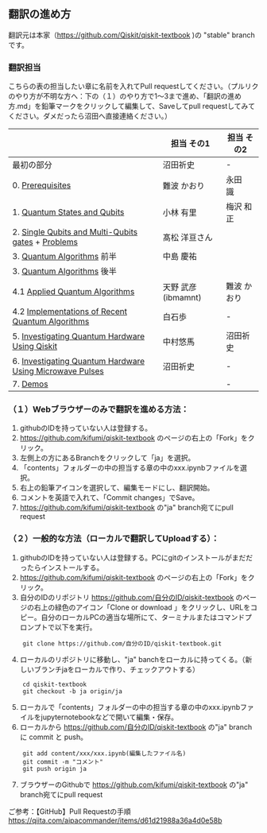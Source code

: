 ## 翻訳の進め方

翻訳元は本家（https://github.com/Qiskit/qiskit-textbook )の "stable" branchです。

### 翻訳担当
こちらの表の担当したい章に名前を入れてPull requestしてください。（プルリクのやり方が不明な方へ：下の（１）のやり方で1〜3まで進め、「翻訳の進め方.md」を鉛筆マークをクリックして編集して、Saveしてpull requestしてみてください。ダメだったら沼田へ直接連絡ください。）

|  |担当 その1 |担当 その2  |
|---|---|---|
|最初の部分|沼田祈史|-|
|0. [Prerequisites](https://github.com/kifumi/qiskit-textbook/tree/ja/content/ch-prerequisites)  | 難波 かおり | 永田　識 |
|1. [Quantum States and Qubits](https://github.com/kifumi/qiskit-textbook/tree/ja/content/ch-states)  | 小林 有里 | 梅沢 和正 |
|2. [Single Qubits and Multi-Qubits gates](https://github.com/kifumi/qiskit-textbook/tree/ja/content/ch-gates) + [Problems](https://github.com/kifumi/qiskit-textbook/tree/ja/content/ch-ex)  |髙松 洋亘さん |  |
|3. [Quantum Algorithms](https://github.com/kifumi/qiskit-textbook/tree/ja/content/ch-algorithms) 前半  | 中島 慶祐 |  |
|3. [Quantum Algorithms](https://github.com/kifumi/qiskit-textbook/tree/ja/content/ch-algorithms) 後半 |||
|4.1 [Applied Quantum Algorithms](https://github.com/kifumi/qiskit-textbook/tree/ja/content/ch-applications)   | 天野 武彦(ibmamnt) | 難波 かおり |
|4.2 [Implementations of Recent Quantum Algorithms](https://github.com/kifumi/qiskit-textbook/tree/ja/content/ch-paper-implementations)|白石歩|-|
|5. [Investigating Quantum Hardware Using Qiskit](https://github.com/kifumi/qiskit-textbook/tree/ja/content/ch-quantum-hardware)   | 中村悠馬 |沼田祈史|
|6. [Investigating Quantum Hardware Using Microwave Pulses](https://github.com/kifumi/qiskit-textbook/tree/ja/content/ch-quantum-hardware)   | 沼田祈史 | - |
|7. [Demos](https://github.com/kifumi/qiskit-textbook/tree/ja/content/ch-demos)| | - |



### （１）Webブラウザーのみで翻訳を進める方法：
1. githubのIDを持っていない人は登録する。
2. https://github.com/kifumi/qiskit-textbook のページの右上の「Fork」をクリック。
3. 左側上の方にあるBranchをクリックして「ja」を選択。
4. 「contents」フォルダーの中の担当する章の中のxxx.ipynbファイルを選択。
5. 右上の鉛筆アイコンを選択して、編集モードにし、翻訳開始。
6. コメントを英語で入れて、「Commit changes」でSave。
7. https://github.com/kifumi/qiskit-textbook の"ja" branch宛てにpull request

### （２）一般的な方法（ローカルで翻訳してUploadする）：
1. githubのIDを持っていない人は登録する。PCにgitのインストールがまだだったらインストールする。
2. https://github.com/kifumi/qiskit-textbook のページの右上の「Fork」をクリック。
3. 自分のIDのリポジトリ https://github.com/自分のID/qiskit-textbook のページの右上の緑色のアイコン「Clone or download 」をクリックし、URLをコピー。自分のローカルPCの適当な場所にて、ターミナルまたはコマンドプロンプトで以下を実行。
```
    git clone https://github.com/自分のID/qiskit-textbook.git
```

4. ローカルのリポジトリに移動し、"ja" banchをローカルに持ってくる。（新しいブランチjaをローカルで作り、チェックアウトする）
```
    cd qiskit-textbook
    git checkout -b ja origin/ja
```

5. ローカルで「contents」フォルダーの中の担当する章の中のxxx.ipynbファイルをjupyternotebookなどで開いて編集・保存。
6. ローカルから https://github.com/自分のID/qiskit-textbook  の"ja" branch に commit と push。
```
    git add content/xxx/xxx.ipynb(編集したファイル名)
    git commit -m "コメント"
    git push origin ja
```
7. ブラウザーのGithubで https://github.com/kifumi/qiskit-textbook の"ja" branch宛てにpull request

ご参考：【GitHub】Pull Requestの手順 https://qiita.com/aipacommander/items/d61d21988a36a4d0e58b
